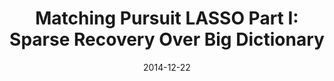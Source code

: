 ---
title: "Matching Pursuit LASSO Part I: Sparse Recovery Over Big Dictionary"
collection: journals
permalink: /publication/Matching
date: 2014-12-22
venue: "IEEE Trans. Signal Processing 63(3)"
city: 
state: ""
thumbnail: "Matching.png"
teaser : 
authors: "M. Tan, I. W. Tsang, L. Wang"
bibtex: Matching.txt
uri: Matching.pdf
arxiv: 
project: 
source:
poster: 
data:
---